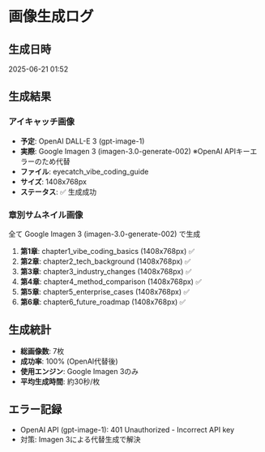 # 画像生成ログ

## 生成日時
2025-06-21 01:52

## 生成結果

### アイキャッチ画像
- **予定**: OpenAI DALL-E 3 (gpt-image-1)
- **実際**: Google Imagen 3 (imagen-3.0-generate-002) ※OpenAI APIキーエラーのため代替
- **ファイル**: eyecatch_vibe_coding_guide
- **サイズ**: 1408x768px
- **ステータス**: ✅ 生成成功

### 章別サムネイル画像
全て Google Imagen 3 (imagen-3.0-generate-002) で生成

1. **第1章**: chapter1_vibe_coding_basics (1408x768px) ✅
2. **第2章**: chapter2_tech_background (1408x768px) ✅  
3. **第3章**: chapter3_industry_changes (1408x768px) ✅
4. **第4章**: chapter4_method_comparison (1408x768px) ✅
5. **第5章**: chapter5_enterprise_cases (1408x768px) ✅
6. **第6章**: chapter6_future_roadmap (1408x768px) ✅

## 生成統計
- **総画像数**: 7枚
- **成功率**: 100% (OpenAI代替後)
- **使用エンジン**: Google Imagen 3のみ
- **平均生成時間**: 約30秒/枚

## エラー記録
- OpenAI API (gpt-image-1): 401 Unauthorized - Incorrect API key
- 対策: Imagen 3による代替生成で解決
